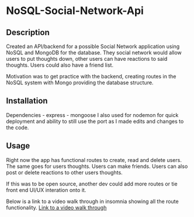# NoSQL-Social-Network-Api

## Description

Created an API/backend for a possible Social Network application using NoSQL and MongoDB for the database.
They social network would allow users to put thoughts down, other users can have reactions to said thoughts. Users could also have a friend list. 

Motivation was to get practice with the backend, creating routes in the NoSQL system with Mongo providing the database structure. 

## Installation 

Dependencies - express - mongoose
I also used for nodemon for quick deployment and ability to still use the port as I made edits and changes to the code. 

## Usage

Right now the app has functional routes to create, read and delete users. The same goes for users thoughts. Users can make friends. Users can also post or delete reactions to other users thoughts. 

If this was to be open source, another dev could add more routes or tie front end UI/UX interation onto it. 

Below is a link to a video walk through in insomnia showing all the route functionality. 
[Link to a video walk through](https://drive.google.com/file/d/1stIoLB0vTFYkbt03ETrQB3Iji5tva8mY/view)



